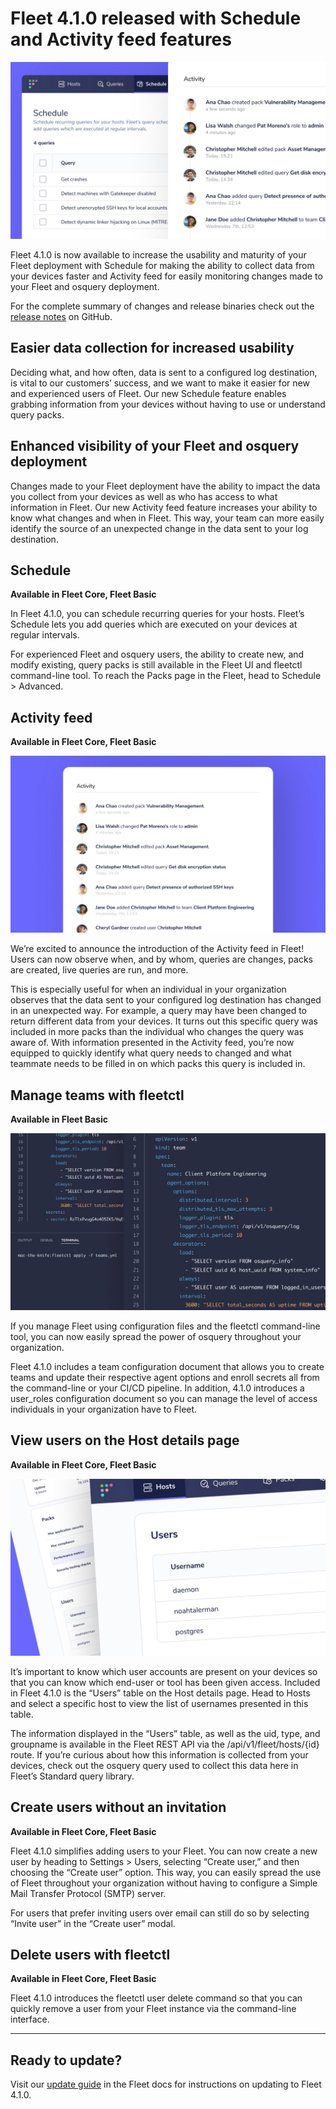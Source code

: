 # Fleet 4.1.0 released with Schedule and Activity feed features

![Fleet 4.1.0](../website/assets/images/articles/fleet-4.1.0-cover-700x393@2x.jpg)

Fleet 4.1.0 is now available to increase the usability and maturity of your Fleet deployment with Schedule for making the ability to collect data from your devices faster and Activity feed for easily monitoring changes made to your Fleet and osquery deployment.

For the complete summary of changes and release binaries check out the [release notes](https://github.com/fleetdm/fleet/releases/tag/v4.1.0) on GitHub.

## Easier data collection for increased usability

Deciding what, and how often, data is sent to a configured log destination, is vital to our customers’ success, and we want to make it easier for new and experienced users of Fleet. Our new Schedule feature enables grabbing information from your devices without having to use or understand query packs.

## Enhanced visibility of your Fleet and osquery deployment
Changes made to your Fleet deployment have the ability to impact the data you collect from your devices as well as who has access to what information in Fleet. Our new Activity feed feature increases your ability to know what changes and when in Fleet. This way, your team can more easily identify the source of an unexpected change in the data sent to your log destination.

## Schedule
**Available in Fleet Core, Fleet Basic**

In Fleet 4.1.0, you can schedule recurring queries for your hosts. Fleet’s Schedule lets you add queries which are executed on your devices at regular intervals.

For experienced Fleet and osquery users, the ability to create new, and modify existing, query packs is still available in the Fleet UI and fleetctl command-line tool. To reach the Packs page in the Fleet, head to Schedule > Advanced.

## Activity feed
**Available in Fleet Core, Fleet Basic**

![Activity feed](../website/assets/images/articles/fleet-4.1.0-1-700x393@2x.jpg)

We’re excited to announce the introduction of the Activity feed in Fleet! Users can now observe when, and by whom, queries are changes, packs are created, live queries are run, and more.

This is especially useful for when an individual in your organization observes that the data sent to your configured log destination has changed in an unexpected way. For example, a query may have been changed to return different data from your devices. It turns out this specific query was included in more packs than the individual who changes the query was aware of. With information presented in the Activity feed, you’re now equipped to quickly identify what query needs to changed and what teammate needs to be filled in on which packs this query is included in.

## Manage teams with fleetctl
**Available in Fleet Basic**

![Manage teams with fleetctl](../website/assets/images/articles/fleet-4.1.0-2-700x393@2x.jpg)

If you manage Fleet using configuration files and the fleetctl command-line tool, you can now easily spread the power of osquery throughout your organization.

Fleet 4.1.0 includes a team configuration document that allows you to create teams and update their respective agent options and enroll secrets all from the command-line or your CI/CD pipeline. In addition, 4.1.0 introduces a user_roles configuration document so you can manage the level of access individuals in your organization have to Fleet.

## View users on the Host details page
**Available in Fleet Core, Fleet Basic**

![Activity feed](../website/assets/images/articles/fleet-4.1.0-3-700x393@2x.jpg)

It’s important to know which user accounts are present on your devices so that you can know which end-user or tool has been given access. Included in Fleet 4.1.0 is the “Users” table on the Host details page. Head to Hosts and select a specific host to view the list of usernames presented in this table.

The information displayed in the “Users” table, as well as the uid, type, and groupname is available in the Fleet REST API via the /api/v1/fleet/hosts/{id} route. If you’re curious about how this information is collected from your devices, check out the osquery query used to collect this data here in Fleet’s Standard query library.

## Create users without an invitation
**Available in Fleet Core, Fleet Basic**

Fleet 4.1.0 simplifies adding users to your Fleet. You can now create a new user by heading to Settings > Users, selecting “Create user,” and then choosing the “Create user” option. This way, you can easily spread the use of Fleet throughout your organization without having to configure a Simple Mail Transfer Protocol (SMTP) server.

For users that prefer inviting users over email can still do so by selecting “Invite user” in the “Create user” modal.

## Delete users with fleetctl
**Available in Fleet Core, Fleet Basic**

Fleet 4.1.0 introduces the fleetctl user delete command so that you can quickly remove a user from your Fleet instance via the command-line interface.

---

## Ready to update?

Visit our [update guide](https://fleetdm.com/docs/using-fleet/updating-fleet) in the Fleet docs for instructions on updating to Fleet 4.1.0.

<meta name="category" value="releases">
<meta name="authorFullName" value="Noah Talerman">
<meta name="authorGitHubUsername" value="noahtalerman">
<meta name="publishedOn" value="2021-07-27">
<meta name="articleTitle" value="Fleet 4.1.0 released with Schedule and Activity feed features">
<meta name="articleImageUrl" value="../website/assets/images/articles/fleet-4.1.0-1600x900@2x.jpg">